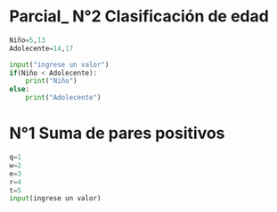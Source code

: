 # Parcial_ N°2 Clasificación de edad
```python
Niño=5,13
Adolecente=14,17

input("ingrese un valor")
if(Niño < Adolecente):
    print("Niño")
else:
    print("Adolecente")
```

# N°1 Suma de pares positivos
```python
q=1
w=2
e=3
r=4
t=5
input(ingrese un valor)

```
